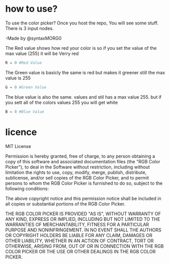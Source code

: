 # how to use?
To use the color picker? Once you host the repo, You will see some stuff. There is 3 input nodes.

-Made by @syntaxMORG0


The Red value shows how red your color is so if you set the value of the max value (255) it will be
Verry red
```Python
R = 0 #Red Value
```
The Green value is basicly the same is red but makes it greener still the max value is 255
```python
G = 0 #Green Value
```
The blue value is also the same. values and stil has a max value 255. but if you sett all of the colors values 255 you will get white
```python
B = 0 #Blue Value
```

# licence

MIT License

Permission is hereby granted, free of charge, to any person obtaining a copy of this software and associated documentation files (the "RGB Color Picker"), to deal in the Software without restriction, including without limitation the rights to use, copy, modify, merge, publish, distribute, sublicense, and/or sell copies of the RGB Color Picker, and to permit persons to whom the RGB Color Picker is furnished to do so, subject to the following conditions:

The above copyright notice and this permission notice shall be included in all copies or substantial portions of the RGB Color Picker.

THE RGB COLOR PICKER IS PROVIDED "AS IS", WITHOUT WARRANTY OF ANY KIND, EXPRESS OR IMPLIED, INCLUDING BUT NOT LIMITED TO THE WARRANTIES OF MERCHANTABILITY, FITNESS FOR A PARTICULAR PURPOSE AND NONINFRINGEMENT. IN NO EVENT SHALL THE AUTHORS OR COPYRIGHT HOLDERS BE LIABLE FOR ANY CLAIM, DAMAGES OR OTHER LIABILITY, WHETHER IN AN ACTION OF CONTRACT, TORT OR OTHERWISE, ARISING FROM, OUT OF OR IN CONNECTION WITH THE RGB COLOR PICKER OR THE USE OR OTHER DEALINGS IN THE RGB COLOR PICKER.
